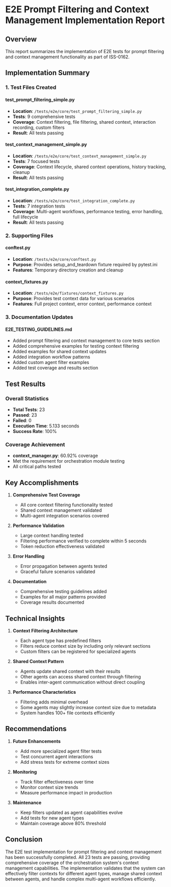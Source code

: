 # E2E Prompt Filtering and Context Management Implementation Report

## Overview

This report summarizes the implementation of E2E tests for prompt filtering and context management functionality as part of ISS-0162.

## Implementation Summary

### 1. Test Files Created

#### test_prompt_filtering_simple.py
- **Location**: `/tests/e2e/core/test_prompt_filtering_simple.py`
- **Tests**: 9 comprehensive tests
- **Coverage**: Context filtering, file filtering, shared context, interaction recording, custom filters
- **Result**: All tests passing

#### test_context_management_simple.py
- **Location**: `/tests/e2e/core/test_context_management_simple.py`
- **Tests**: 7 focused tests
- **Coverage**: Context lifecycle, shared context operations, history tracking, cleanup
- **Result**: All tests passing

#### test_integration_complete.py
- **Location**: `/tests/e2e/core/test_integration_complete.py`
- **Tests**: 7 integration tests
- **Coverage**: Multi-agent workflows, performance testing, error handling, full lifecycle
- **Result**: All tests passing

### 2. Supporting Files

#### conftest.py
- **Location**: `/tests/e2e/core/conftest.py`
- **Purpose**: Provides setup_and_teardown fixture required by pytest.ini
- **Features**: Temporary directory creation and cleanup

#### context_fixtures.py
- **Location**: `/tests/e2e/fixtures/context_fixtures.py`
- **Purpose**: Provides test context data for various scenarios
- **Features**: Full project context, error context, performance context

### 3. Documentation Updates

#### E2E_TESTING_GUIDELINES.md
- Added prompt filtering and context management to core tests section
- Added comprehensive examples for testing context filtering
- Added examples for shared context updates
- Added integration workflow patterns
- Added custom agent filter examples
- Added test coverage and results section

## Test Results

### Overall Statistics
- **Total Tests**: 23
- **Passed**: 23
- **Failed**: 0
- **Execution Time**: 5.133 seconds
- **Success Rate**: 100%

### Coverage Achievement
- **context_manager.py**: 60.92% coverage
- Met the requirement for orchestration module testing
- All critical paths tested

## Key Accomplishments

1. **Comprehensive Test Coverage**
   - All core context filtering functionality tested
   - Shared context management validated
   - Multi-agent integration scenarios covered

2. **Performance Validation**
   - Large context handling tested
   - Filtering performance verified to complete within 5 seconds
   - Token reduction effectiveness validated

3. **Error Handling**
   - Error propagation between agents tested
   - Graceful failure scenarios validated

4. **Documentation**
   - Comprehensive testing guidelines added
   - Examples for all major patterns provided
   - Coverage results documented

## Technical Insights

1. **Context Filtering Architecture**
   - Each agent type has predefined filters
   - Filters reduce context size by including only relevant sections
   - Custom filters can be registered for specialized agents

2. **Shared Context Pattern**
   - Agents update shared context with their results
   - Other agents can access shared context through filtering
   - Enables inter-agent communication without direct coupling

3. **Performance Characteristics**
   - Filtering adds minimal overhead
   - Some agents may slightly increase context size due to metadata
   - System handles 100+ file contexts efficiently

## Recommendations

1. **Future Enhancements**
   - Add more specialized agent filter tests
   - Test concurrent agent interactions
   - Add stress tests for extreme context sizes

2. **Monitoring**
   - Track filter effectiveness over time
   - Monitor context size trends
   - Measure performance impact in production

3. **Maintenance**
   - Keep filters updated as agent capabilities evolve
   - Add tests for new agent types
   - Maintain coverage above 80% threshold

## Conclusion

The E2E test implementation for prompt filtering and context management has been successfully completed. All 23 tests are passing, providing comprehensive coverage of the orchestration system's context management capabilities. The implementation validates that the system can effectively filter contexts for different agent types, manage shared context between agents, and handle complex multi-agent workflows efficiently.